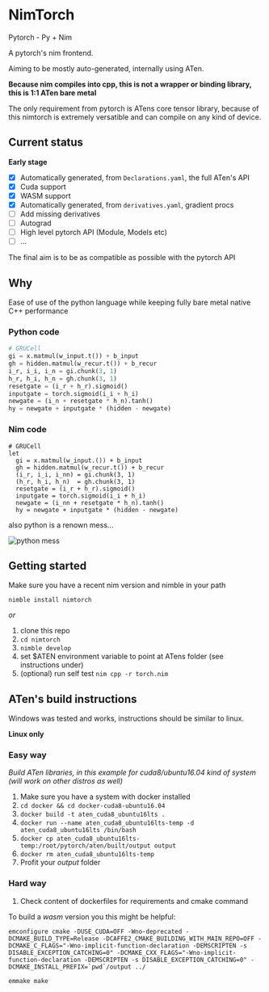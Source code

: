 # NimTorch

Pytorch - Py + Nim

A pytorch's nim frontend.

Aiming to be mostly auto-generated, internally using ATen.

**Because nim compiles into cpp, this is not a wrapper or binding library, this is 1:1 ATen bare metal**

The only requirement from pytorch is ATens core tensor library, because of this nimtorch is extremely versatible and can compile on any kind of device.

## Current status

**Early stage**

- [x] Automatically generated, from `Declarations.yaml`, the full ATen's API
- [x] Cuda support
- [x] WASM support
- [x] Automatically generated, from `derivatives.yaml`, gradient procs
- [ ] Add missing derivatives
- [ ] Autograd
- [ ] High level pytorch API (Module, Models etc)
- [ ] ...

The final aim is to be as compatible as possible with the pytorch API

## Why

Ease of use of the python language while keeping fully bare metal native C++ performance

### Python code

```python
# GRUCell
gi = x.matmul(w_input.t()) + b_input
gh = hidden.matmul(w_recur.t()) + b_recur
i_r, i_i, i_n = gi.chunk(3, 1)
h_r, h_i, h_n = gh.chunk(3, 1)
resetgate = (i_r + h_r).sigmoid()
inputgate = torch.sigmoid(i_i + h_i)
newgate = (i_n + resetgate * h_n).tanh()
hy = newgate + inputgate * (hidden - newgate)
```

### Nim code

```nimrod
# GRUCell
let
  gi = x.matmul(w_input.()) + b_input
  gh = hidden.matmul(w_recur.t()) + b_recur
  (i_r, i_i, i_nn) = gi.chunk(3, 1)
  (h_r, h_i, h_n)  = gh.chunk(3, 1)
  resetgate = (i_r + h_r).sigmoid()
  inputgate = torch.sigmoid(i_i + h_i)
  newgate = (i_nn + resetgate * h_n).tanh()
  hy = newgate + inputgate * (hidden - newgate)
```

also python is a renown mess...

![python mess](https://camo.githubusercontent.com/953249a42e8fe655a8c1fdfe80744a42b4d25723/68747470733a2f2f696d67732e786b63642e636f6d2f636f6d6963732f707974686f6e5f656e7669726f6e6d656e742e706e67)

## Getting started

Make sure you have a recent nim version and nimble in your path

`nimble install nimtorch`

*or*

1. clone this repo
2. `cd nimtorch`
3. `nimble develop`
4. set $ATEN environment variable to point at ATens folder (see instructions under)
5. (optional) run self test `nim cpp -r torch.nim`

## ATen's build instructions

Windows was tested and works, instructions should be similar to linux.

**Linux only**

### Easy way

*Build ATen libraries, in this example for cuda8/ubuntu16.04 kind of system (will work on other distros as well)*

1. Make sure you have a system with docker installed
2. `cd docker && cd docker-cuda8-ubuntu16.04`
3. `docker build -t aten_cuda8_ubuntu16lts .`
4. `docker run --name aten_cuda8_ubuntu16lts-temp -d aten_cuda8_ubuntu16lts /bin/bash`
5. `docker cp aten_cuda8_ubuntu16lts-temp:/root/pytorch/aten/built/output output`
6. `docker rm aten_cuda8_ubuntu16lts-temp`
7. Profit your *output* folder
  
### Hard way

1. Check content of dockerfiles for requirements and cmake command

To build a *wasm* version you this might be helpful:
```shell
emconfigure cmake -DUSE_CUDA=OFF -Wno-deprecated -DCMAKE_BUILD_TYPE=Release -DCAFFE2_CMAKE_BUILDING_WITH_MAIN_REPO=OFF -DCMAKE_C_FLAGS="-Wno-implicit-function-declaration -DEMSCRIPTEN -s DISABLE_EXCEPTION_CATCHING=0" -DCMAKE_CXX_FLAGS="-Wno-implicit-function-declaration -DEMSCRIPTEN -s DISABLE_EXCEPTION_CATCHING=0" -DCMAKE_INSTALL_PREFIX=`pwd`/output ../

emmake make
```


